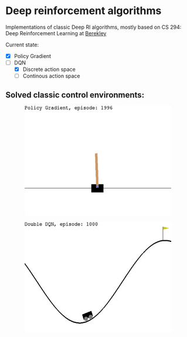 # Deep reinforcement algorithms
Implementations of classic Deep Rl algorithms, mostly based on CS 294: Deep
Reinforcement Learning at [Berekley](http://rail.eecs.berkeley.edu/deeprlcourse-fa17/index.html)

Current state:
- [X] Policy Gradient
- [ ] DQN
   + [X] Discrete action space
   + [ ] Continous action space

## Solved classic control environments:

<p align="center">
<img src="/res/cartpole-pg.gif" width="400" height="300">
</p>


<p align="center">
<img src="/res/car-dqn.gif" width="400" height="300">
</p>


